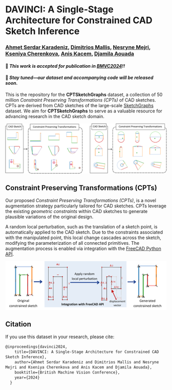 # DAVINCI: A Single-Stage Architecture for Constrained CAD Sketch Inference
### [Ahmet Serdar Karadeniz](https://askaradeniz.github.io/), [Dimitrios Mallis](https://dimitrismallis.github.io/), [Nesryne Mejri](https://www.uni.lu/snt-en/people/nesryne-mejri/), [Kseniya Cherenkova](https://www.linkedin.com/in/kseniya-cherenkova-a3a65a54/), [Anis Kacem](https://www.uni.lu/snt-en/people/anis-kacem/), [Djamila Aouada](https://www.uni.lu/snt-en/people/djamila-aouada/)

#### 🎉 _This work is accepted for publication in [BMVC2024](https://bmvc2024.org/)!!_
#### 📢 _Stay tuned—our dataset and accompanying code will be released soon._

This is the repository for the **CPTSketchGraphs** dataset, a collection of 50 million *Constraint Preserving Transformations (CPTs)* of CAD sketches. CPTs are derived from CAD sketches of the large-scale [SketchGraphs](https://github.com/PrincetonLIPS/SketchGraphs/tree/master) dataset. We aim for **CPTSketchGraphs** to serve as a valuable resource for advancing research in the CAD sketch domain.

![alt text](assets/cpt_figure.png "Examples of Constraint Preservint Transformations (CPTs) of CAD sketches.")

## Constraint Preserving Transformations (CPTs)

Our proposed *Constraint Preserving Transformations (CPTs)*, is a novel augmentation strategy particularly tailored for CAD sketches. CPTs leverage the existing _geometric constraints_ within CAD sketches to generate plausible variations of the original design. 

A random local perturbation, such as the translation of a sketch point, is automatically applied to the CAD sketch. Due to the constraints associated with the manipulated point, this local change cascades across the sketch, modifying the parameterization of all connected primitives. The augmentation process is enabled via integration with the [FreeCAD Python API](https://wiki.freecad.org/FreeCAD_API). 

![alt text](assets/cpt_mechanism.png "The CPT augmentation Strategy")


## Citation
If you use this dataset in your research, please cite:

```
@inproceedings{davinci2024,
    title={DAVINCI: A Single-Stage Architecture for Constrained CAD Sketch Inference},
    author={Ahmet Serdar Karadeniz and Dimitrios Mallis and Nesryne Mejri and Kseniya Cherenkova and Anis Kacem and Djamila Aouada},
    booktitle={British Machine Vision Conference},
    year={2024}
  }
```